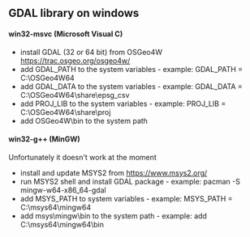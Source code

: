    ## GDAL library on windows

   #### win32-msvc (Microsoft Visual C)
   - install GDAL (32 or 64 bit) from OSGeo4W https://trac.osgeo.org/osgeo4w/
   - add GDAL_PATH to the system variables - example: GDAL_PATH = C:\OSGeo4W64
   - add GDAL_DATA to the system variables - example: GDAL_DATA = C:\OSGeo4W64\share\epsg_csv
   - add PROJ_LIB to the system variables  - example: PROJ_LIB  = C:\OSGeo4W64\share\proj
   - add OSGeo4W\bin to the system path

   #### win32-g++ (MinGW)
   Unfortunately it doesn't work at the moment
   - install and update MSYS2 from https://www.msys2.org/
   - run MSYS2 shell and install GDAL package - example: pacman -S mingw-w64-x86_64-gdal
   - add MSYS_PATH to system variables     - example: MSYS_PATH = C:\msys64\mingw64
   - add msys\mingw\bin to the system path - example: add C:\msys64\mingw64\bin
